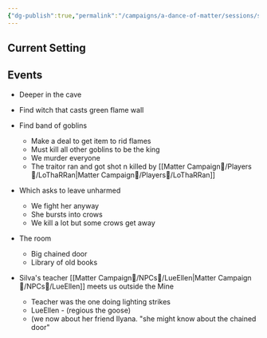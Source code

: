 ```yaml
---
{"dg-publish":true,"permalink":"/campaigns/a-dance-of-matter/sessions/session-003/"}
---
```



## Current Setting

## Events
-   Deeper in the cave
-   Find witch that casts green flame wall
-   Find band of goblins
	-   Make a deal to get item to rid flames
	-   Must kill all other goblins to be the king
	-   We murder everyone
	-   The traitor ran and got shot n killed by [[Matter Campaign📁/Players👤/LoThaRRan\|Matter Campaign📁/Players👤/LoThaRRan]]

-   Which asks to leave unharmed
	-   We fight her anyway
	-   She bursts into crows
	-   We kill a lot but some crows get away

-   The room
	-   Big chained door
	-   Library of old books

-   Silva's teacher [[Matter Campaign📁/NPCs🤖/LueEllen\|Matter Campaign📁/NPCs🤖/LueEllen]] meets us outside the Mine
	-   Teacher was the one doing lighting strikes
	-   LueEllen - (regious the goose)
	-   (we now about her friend Ilyana. "she might know about the chained door"